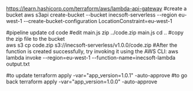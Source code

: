 
https://learn.hashicorp.com/terraform/aws/lambda-api-gateway
#create a bucket
aws s3api create-bucket --bucket inecsoft-serverless  --region eu-west-1 --create-bucket-configuration LocationConstraint=eu-west-1

#pipeline update
cd code 
#edit main.js
zip ../code.zip main.js
cd ..
#copy the  zip file to the bucket	
aws s3 cp code.zip s3://inecsoft-serverless/v1.0.0/code.zip
#After the function is created successfully, try invoking it using the AWS CLI:
aws lambda invoke --region=eu-west-1 --function-name=inecsoft-lambda output.txt

#to update
terraform apply -var="app_version=1.0.1" -auto-approve
#to go back
terraform apply -var="app_version=1.0.0" -auto-approve
